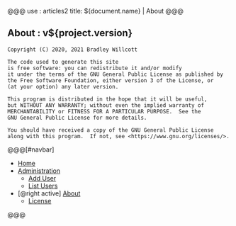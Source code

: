 @@@
use : articles2
title: ${document.name} | About
@@@


## About : v${project.version}

    Copyright (C) 2020, 2021 Bradley Willcott

    The code used to generate this site
    is free software: you can redistribute it and/or modify
    it under the terms of the GNU General Public License as published by
    the Free Software Foundation, either version 3 of the License, or
    (at your option) any later version.

    This program is distributed in the hope that it will be useful,
    but WITHOUT ANY WARRANTY; without even the implied warranty of
    MERCHANTABILITY or FITNESS FOR A PARTICULAR PURPOSE.  See the
    GNU General Public License for more details.

    You should have received a copy of the GNU General Public License
    along with this program.  If not, see <https://www.gnu.org/licenses/>.


@@@[#navbar]
-  [Home]
- [Administration](#)
    - [Add User]
    - [List Users]
- [@right active] [About](#)
    - [License]

[About]:About.html
[Add User]:AddUser.html
[Home]:index.html
[License]:LICENSE.html
[List Users]:ListUsers.html
@@@
